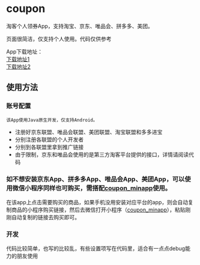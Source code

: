 # coupon
淘客个人领券App，支持淘宝、京东、唯品会、拼多多、美团。

页面很简洁，仅支持个人使用。代码仅供参考

App下载地址：<br>
[下载地址1](http://101.200.52.208/local/优惠券.apk)<br>
[下载地址2](https://raw.githubusercontent.com/leeyoshinari/coupon/main/app/version/优惠券.apk)


## 使用方法

### 账号配置
`该App使用Java原生开发，仅支持Android。`
* 注册好京东联盟、唯品会联盟、美团联盟、淘宝联盟和多多进宝
* 分别注册各联盟的个人开发者
* 分别到各联盟里拿到推广链接
* 由于限制，京东和唯品会使用的是第三方淘客平台提供的接口，详情请阅读代码

### 如不想安装京东App、拼多多App、唯品会App、美团App，可以使用微信小程序同样也可购买，需搭配[coupon_minapp](https://github.com/leeyoshinari/coupon_minapp)使用。
在该app上点击需要购买的商品，如果手机没用安装对应平台的app，则会自动复制商品的小程序购买链接，然后去微信打开小程序（[coupon_minapp](https://github.com/leeyoshinari/coupon_minapp)），粘贴刚刚自动复制的链接去购买即可。

### 开发
代码比较简单，也写的比较乱，有些设置项写在代码里，适合有一点点debug能力的朋友使用

